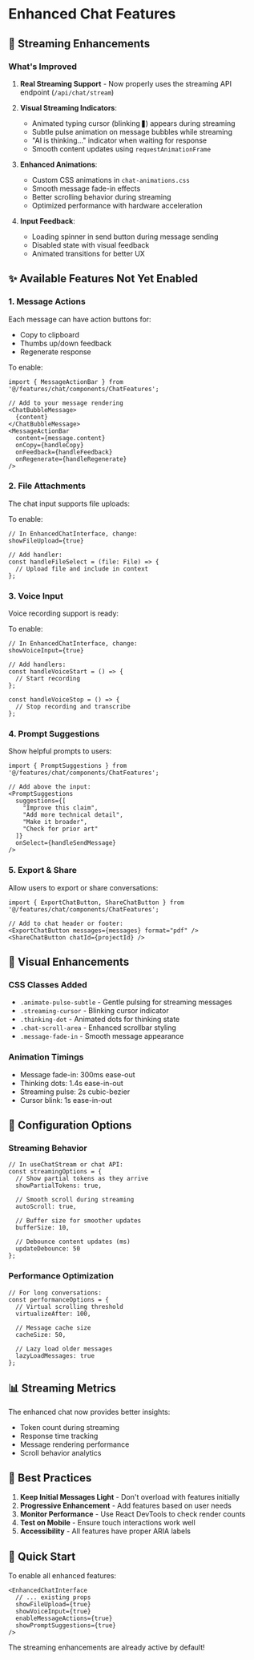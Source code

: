 # Enhanced Chat Features

## 🚀 Streaming Enhancements

### What's Improved

1. **Real Streaming Support** - Now properly uses the streaming API endpoint (`/api/chat/stream`)
2. **Visual Streaming Indicators**:
   - Animated typing cursor (blinking `▊`) appears during streaming
   - Subtle pulse animation on message bubbles while streaming
   - "AI is thinking..." indicator when waiting for response
   - Smooth content updates using `requestAnimationFrame`

3. **Enhanced Animations**:
   - Custom CSS animations in `chat-animations.css`
   - Smooth message fade-in effects
   - Better scrolling behavior during streaming
   - Optimized performance with hardware acceleration

4. **Input Feedback**:
   - Loading spinner in send button during message sending
   - Disabled state with visual feedback
   - Animated transitions for better UX

## ✨ Available Features Not Yet Enabled

### 1. Message Actions
Each message can have action buttons for:
- Copy to clipboard
- Thumbs up/down feedback
- Regenerate response

To enable:
```tsx
import { MessageActionBar } from '@/features/chat/components/ChatFeatures';

// Add to your message rendering
<ChatBubbleMessage>
  {content}
</ChatBubbleMessage>
<MessageActionBar 
  content={message.content}
  onCopy={handleCopy}
  onFeedback={handleFeedback}
  onRegenerate={handleRegenerate}
/>
```

### 2. File Attachments
The chat input supports file uploads:

To enable:
```tsx
// In EnhancedChatInterface, change:
showFileUpload={true}

// Add handler:
const handleFileSelect = (file: File) => {
  // Upload file and include in context
};
```

### 3. Voice Input
Voice recording support is ready:

To enable:
```tsx
// In EnhancedChatInterface, change:
showVoiceInput={true}

// Add handlers:
const handleVoiceStart = () => {
  // Start recording
};

const handleVoiceStop = () => {
  // Stop recording and transcribe
};
```

### 4. Prompt Suggestions
Show helpful prompts to users:

```tsx
import { PromptSuggestions } from '@/features/chat/components/ChatFeatures';

// Add above the input:
<PromptSuggestions
  suggestions={[
    "Improve this claim",
    "Add more technical detail",
    "Make it broader",
    "Check for prior art"
  ]}
  onSelect={handleSendMessage}
/>
```

### 5. Export & Share
Allow users to export or share conversations:

```tsx
import { ExportChatButton, ShareChatButton } from '@/features/chat/components/ChatFeatures';

// Add to chat header or footer:
<ExportChatButton messages={messages} format="pdf" />
<ShareChatButton chatId={projectId} />
```

## 🎨 Visual Enhancements

### CSS Classes Added
- `.animate-pulse-subtle` - Gentle pulsing for streaming messages
- `.streaming-cursor` - Blinking cursor indicator
- `.thinking-dot` - Animated dots for thinking state
- `.chat-scroll-area` - Enhanced scrollbar styling
- `.message-fade-in` - Smooth message appearance

### Animation Timings
- Message fade-in: 300ms ease-out
- Thinking dots: 1.4s ease-in-out
- Streaming pulse: 2s cubic-bezier
- Cursor blink: 1s ease-in-out

## 🔧 Configuration Options

### Streaming Behavior
```tsx
// In useChatStream or chat API:
const streamingOptions = {
  // Show partial tokens as they arrive
  showPartialTokens: true,
  
  // Smooth scroll during streaming
  autoScroll: true,
  
  // Buffer size for smoother updates
  bufferSize: 10,
  
  // Debounce content updates (ms)
  updateDebounce: 50
};
```

### Performance Optimization
```tsx
// For long conversations:
const performanceOptions = {
  // Virtual scrolling threshold
  virtualizeAfter: 100,
  
  // Message cache size
  cacheSize: 50,
  
  // Lazy load older messages
  lazyLoadMessages: true
};
```

## 📊 Streaming Metrics

The enhanced chat now provides better insights:
- Token count during streaming
- Response time tracking
- Message rendering performance
- Scroll behavior analytics

## 🎯 Best Practices

1. **Keep Initial Messages Light** - Don't overload with features initially
2. **Progressive Enhancement** - Add features based on user needs
3. **Monitor Performance** - Use React DevTools to check render counts
4. **Test on Mobile** - Ensure touch interactions work well
5. **Accessibility** - All features have proper ARIA labels

## 🚦 Quick Start

To enable all enhanced features:

```tsx
<EnhancedChatInterface
  // ... existing props
  showFileUpload={true}
  showVoiceInput={true}
  enableMessageActions={true}
  showPromptSuggestions={true}
/>
```

The streaming enhancements are already active by default! 